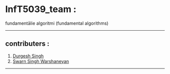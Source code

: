 # InfT5039_team :
fundamentālie algoritmi (fundamental algorithms)

---

## contributers :
01. [Durgesh Singh](https://github.com/AbhiSph)
02. [Swarn Singh Warshaneyan](https://github.com/ahiyantra)

---
